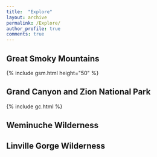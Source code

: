 ```yaml
---
title:  "Explore"
layout: archive
permalink: /Explore/
author_profile: true
comments: true
---
```


## Great Smoky Mountains
  {% include gsm.html height="50" %}
  
## Grand Canyon and Zion National Park
  {% include gc.html %}

## Weminuche Wilderness

## Linville Gorge Wilderness

